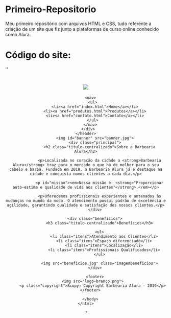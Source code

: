 # Primeiro-Repositorio
Meu primeiro repositório com arquivos HTML e CSS, tudo referente a criação de um site que fiz junto a plataformas de curso online conhecido como Alura.
# Código do site:
''
<!DOCTYPE html>
<html>
  <head>
    <meta charset="UTF-8">
    <title>Home - Barbearia Alura</title>
		<link rel="stylesheet" href="reset.css">
    <link rel="stylesheet" href="style-home.css">
    <link rel="stylesheet" href="produtos.css">
  </head>
  <body>
    <header>
      <div class="caixa">
        <h1><img src="logo.png"></h1>

        <nav>
          <ul>
            <li><a href="index.html">Home</a></li>
            <li><a href="produtos.html">Produtos</a></li>
            <li><a href="contato.html">Contato</a></li>
          </ul>
        </nav>
      </div>
    </header>
			<img id="banner" src="banner.jpg">
			<div class="principal">
				<h2 class="titulo-centralizado">Sobre a Barbearia Alura</h2>

				<p>Localizada no coração da cidade a <strong>Barbearia Alura</strong> traz para o mercado o que há de melhor para o seu cabelo e barba. Fundada em 2019, a Barbearia Alura já é destaque na cidade e conquista novos clientes a cada dia.</p>

				<p id="missao"><em>Nossa missão é: <strong>"Proporcionar auto-estima e qualidade de vida aos clientes"</strong>.</em></p>

				<p>Oferecemos profissionais experientes e antenados às mudanças no mundo da moda. O atendimento possui padrão de excelência e agilidade, garantindo qualidade e satisfação dos nossos clientes.</p>
			</div>

			<div class="beneficios">
				<h3 class="titulo-centralizado">Benefícios</h3>

				<ul>
					<li class="itens">Atendimento aos Clientes</li>
					<li class="itens">Espaço diferenciado</li>
					<li class="itens">Localização</li>
					<li class="itens">Profissionais Qualificados</li>
				</ul>

				<img src="beneficios.jpg" class="imagembeneficios">
			</div>

			<footer>
	      <img src="logo-branco.png">
	      <p class="copyright">&copy; Copyright Barbearia Alura - 2019</p>
	    </footer>

		</body>
	</html>
''
